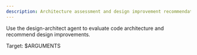```yaml
---
description: Architecture assessment and design improvement recommendations
---
```


<!-- 
This is a thin wrapper command that delegates to the design-architect agent.
All detailed instructions and processes are in the agent's system prompt.
This command exists as a convenient shortcut for users.
-->

Use the design-architect agent to evaluate code architecture and recommend design improvements.

Target: $ARGUMENTS